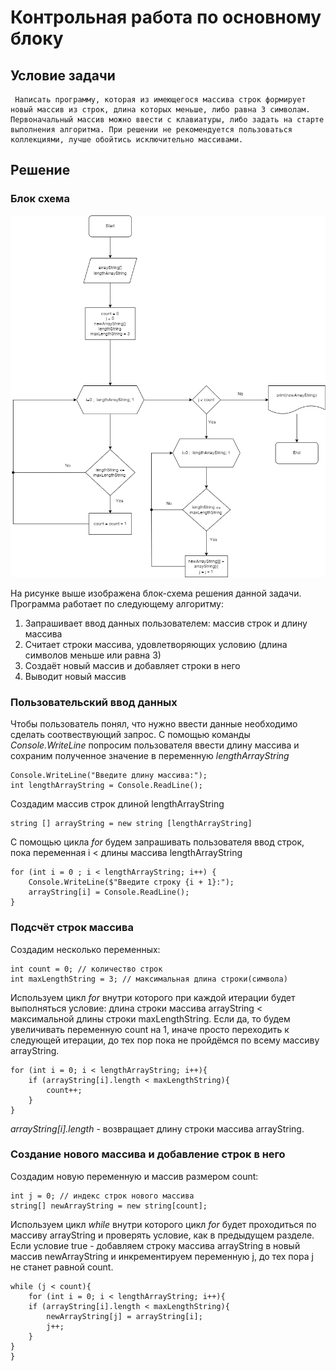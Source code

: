 # Контрольная работа по основному блоку
## Условие задачи 
```
 Написать программу, которая из имеющегося массива строк формирует новый массив из строк, длина которых меньше, либо равна 3 символам. Первоначальный массив можно ввести с клавиатуры, либо задать на старте выполнения алгоритма. При решении не рекомендуется пользоваться коллекциями, лучше обойтись исключительно массивами.
 ```

 ## Решение
### Блок схема

![block-diagram](krDiagram.png)

На рисунке выше изображена блок-схема решения данной задачи. Программа работает по следующему алгоритму:
1. Запрашивает ввод данных пользователем: массив строк и длину массива
2. Считает строки массива, удовлетворяющих условию (длина символов меньше или равна 3)
3. Создаёт новый массив и добавляет строки в него
4. Выводит новый массив


### Пользовательский ввод данных
Чтобы пользователь понял, что нужно ввести данные необходимо сделать соотвествующий запрос. С помощью команды *Console.WriteLine* попросим пользователя ввести длину массива и сохраним полученное значение в переменную *lengthArrayString*
```
Console.WriteLine("Введите длину массива:");
int lengthArrayString = Console.ReadLine();
```
Создадим массив строк длиной lengthArrayString
```
string [] arrayString = new string [lengthArrayString]
```

С помощью цикла *for* будем запрашивать пользователя ввод строк, пока переменная i < длины массива lengthArrayString

```
for (int i = 0 ; i < lengthArrayString; i++) {
    Console.WriteLine($"Введите строку {i + 1}:");
    arrayString[i] = Console.ReadLine();
}
```

### Подсчёт строк массива

Создадим несколько переменных:
```
int count = 0; // количество строк
int maxLengthString = 3; // максимальная длина строки(символа)
```
Используем цикл *for* внутри которого при каждой итерации будет выполняться условие: длина строки массива arrayString < максимальной длины строки maxLengthString. Если да, то будем увеличивать переменную count на 1, иначе просто переходить к следующей итерации, до тех пор пока не пройдёмся по всему массиву arrayString.

```
for (int i = 0; i < lengthArrayString; i++){
    if (arrayString[i].length < maxLengthString){
        count++;
    }
}
```
*arrayString[i].length* - возвращает длину строки массива arrayString.

### Создание нового массива и добавление строк в него

Создадим новую переменную и массив размером count:
```
int j = 0; // индекс строк нового массива
string[] newArrayString = new string[count];
```
Используем цикл *while* внутри которого цикл *for* будет проходиться по массиву arrayString и проверять условие, как в предыдущем разделе. Если условие true - добавляем строку массива arrayString в новый массив newArrayString и инкрементируем переменную j, до тех пора j не станет равной count.

```
while (j < count){
    for (int i = 0; i < lengthArrayString; i++){
    if (arrayString[i].length < maxLengthString){
        newArrayString[j] = arrayString[i];
        j++;
    }
}
}
```
